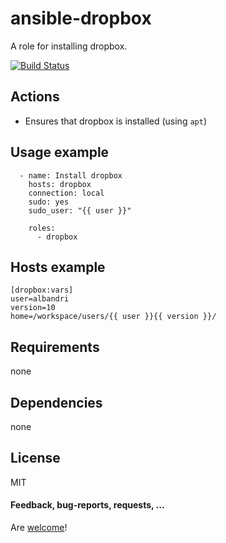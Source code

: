 ansible-dropbox
==============

A role for installing dropbox.

[![Build Status](https://api.travis-ci.org/AlbanAndrieu/ansible-dropbox.png?branch=master)](https://travis-ci.org/AlbanAndrieu/ansible-dropbox)

## Actions

- Ensures that dropbox is installed (using `apt`)

Usage example
------------
```
  - name: Install dropbox
    hosts: dropbox
    connection: local
    sudo: yes
    sudo_user: "{{ user }}"
    
    roles:
      - dropbox

```

Hosts example
------------

    [dropbox:vars]
    user=albandri
    version=10
    home=/workspace/users/{{ user }}{{ version }}/

Requirements
------------

none

Dependencies
------------

none

License
-------

MIT

#### Feedback, bug-reports, requests, ...

Are [welcome](https://github.com/AlbanAndrieu/ansible-dropbox/issues)!
